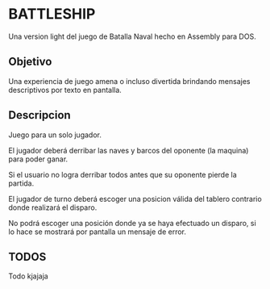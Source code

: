 BATTLESHIP
==========

Una version light del juego de Batalla Naval hecho en Assembly para DOS.

## Objetivo

  Una experiencia de juego amena o incluso divertida brindando mensajes descriptivos por texto en pantalla.

## Descripcion

  Juego para un solo jugador.

  El jugador deberá derribar las naves y barcos del oponente (la maquina) para poder ganar.

  Si el usuario no logra derribar todos antes que su oponente pierde la partida.

  El jugador de turno deberá escoger una posicion válida del tablero contrario donde realizará el disparo.

  No podrá escoger una posición donde ya se haya efectuado un disparo, si lo hace se mostrará por pantalla un mensaje de error.

## TODOS

  Todo kjajaja